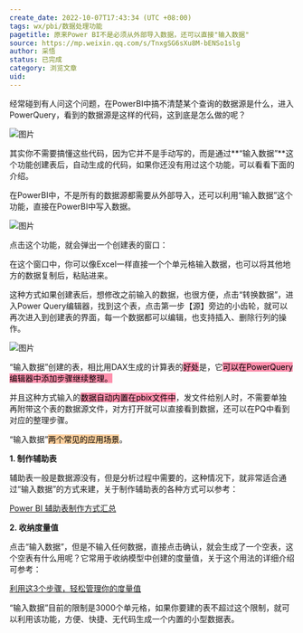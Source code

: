 ```yaml
---
create_date: 2022-10-07T17:43:34 (UTC +08:00)
tags: wx/pbi/数据处理功能
pagetitle: 原来Power BI不是必须从外部导入数据，还可以直接"输入数据"
source: https://mp.weixin.qq.com/s/TnxgSG6sXu8M-bENSo1slg
author: 采悟
status: 已完成 
category: 浏览文章  
uid: 
---
```


经常碰到有人问这个问题，在PowerBI中搞不清楚某个查询的数据源是什么，进入PowerQuery，看到的数据源是这样的代码，这到底是怎么做的呢？

![图片](https://mmbiz.qpic.cn/mmbiz_png/aHEbZtANQJPCae35JZibltBuamz8icwialMS4xHwYBWccqdrxU91sh01DvpkgEKsOU0IFJdlEVtePHSMokk0erZ6A/640?wx_fmt=png&wxfrom=5&wx_lazy=1&wx_co=1)

其实你不需要搞懂这些代码，因为它并不是手动写的，而是通过**“输入数据”**这个功能创建表后，自动生成的代码，如果你还没有用过这个功能，可以看看下面的介绍。

在PowerBI中，不是所有的数据源都需要从外部导入，还可以利用“输入数据”这个功能，直接在PowerBI中写入数据。

![图片](https://mmbiz.qpic.cn/mmbiz_png/aHEbZtANQJPCae35JZibltBuamz8icwialMDibaHneicPr9RWPDm2POpUgurRltpbiaZCQfK2rurVqwl1nzYq32RzYcQ/640?wx_fmt=png&wxfrom=5&wx_lazy=1&wx_co=1)

点击这个功能，就会弹出一个创建表的窗口：

在这个窗口中，你可以像Excel一样直接一个个单元格输入数据，也可以将其他地方的数据复制后，粘贴进来。

这种方式如果创建表后，想修改之前输入的数据，也很方便，点击“转换数据”，进入Power Query编辑器，找到这个表，点击第一步【源】旁边的小齿轮，就可以再次进入到创建表的界面，每一个数据都可以编辑，也支持插入、删除行列的操作。

![图片](https://mmbiz.qpic.cn/mmbiz_gif/aHEbZtANQJNGXuShF3UbRFOSA5Qa9dQA0F8W9EpRFnJkACqkCibSQxJwraWnF8XAZW3h8qM56uS8df7DLsuagxA/640?wx_fmt=gif&wxfrom=5&wx_lazy=1)

“输入数据”创建的表，相比用DAX生成的计算表的<mark style="background: #FF5582A6;">好处</mark>是，它<mark style="background: #FF5582A6;">可以在PowerQuery编辑器中添加步骤继续整理。</mark>

并且这种方式输入的<mark style="background: #FF5582A6;">数据自动内置在pbix文件中</mark>，发文件给别人时，不需要单独再附带这个表的数据源文件，对方打开就可以直接看到数据，还可以在PQ中看到对应的整理步骤。

“输入数据”<mark style="background: #FFB86CA6;">两个常见的应用场景</mark>。

**1\. 制作辅助表**

辅助表一般是数据源没有，但是分析过程中需要的，这种情况下，就非常适合通过“输入数据”的方式来建，关于制作辅助表的各种方式可以参考：

[Power BI 辅助表制作方式汇总](http://mp.weixin.qq.com/s?__biz=MzA4MzQwMjY4MA==&mid=2484071809&idx=1&sn=9e8f4916082c32cc0291a2e4e565f1fd&chksm=8e0c4756b97bce4087ec53dfb6e5380e7cb0662e73fa070f831e4283095505a5aced233e59c8&scene=21#wechat_redirect)  

**2\. 收纳度量值**

点击“输入数据”，但是不输入任何数据，直接点击确认，就会生成了一个空表，这个空表有什么用呢？它常用于收纳模型中创建的度量值，关于这个用法的详细介绍可参考：

[利用这3个步骤，轻松管理你的度量值](http://mp.weixin.qq.com/s?__biz=MzA4MzQwMjY4MA==&mid=2484069973&idx=1&sn=b14786fae234c7da3055c38f641d8556&chksm=8e0c4c82b97bc594eb16dd48bdf2c8b853f741b3a29cb6d9eee7881fcd0fd114d1b4515adfe0&scene=21#wechat_redirect)  

“输入数据”目前的限制是3000个单元格，如果你要建的表不超过这个限制，就可以利用该功能，方便、快捷、无代码生成一个内置的小型数据表。